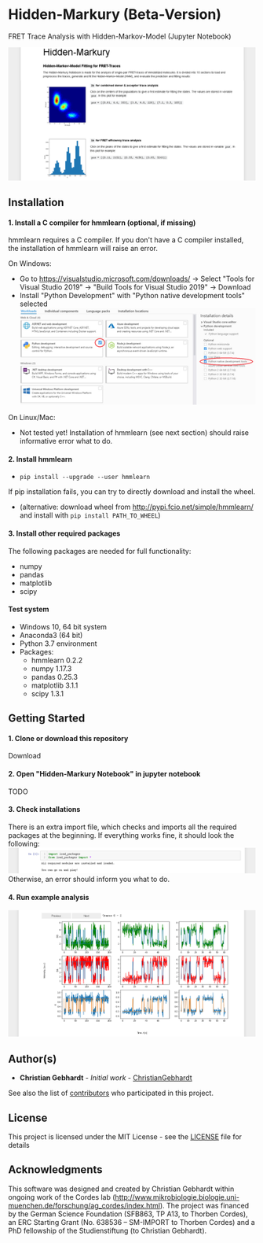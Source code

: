 # Hidden-Markury (Beta-Version)
FRET Trace Analysis with Hidden-Markov-Model (Jupyter Notebook)

![Software preview](images/Preview.png?raw=true "Software Preview")

## Installation
#### 1. Install a C compiler for hmmlearn (optional, if missing) 

hmmlearn requires a C compiler. If you don't have a C compiler installed, the installation of hmmlearn will raise an error.

On Windows: 
- Go to https://visualstudio.microsoft.com/downloads/ -> Select "Tools for Visual Studio 2019" -> "Build Tools for Visual Studio 2019" -> Download
- Install "Python Development" with "Python native development tools" selected
![Python development tools](images/MicrosoftDevTools.png?raw=true "Python Development Tools")

On Linux/Mac:
- Not tested yet! Installation of hmmlearn (see next section) should raise informative error what to do.

#### 2. Install hmmlearn
- `pip install --upgrade --user hmmlearn`

If pip installation fails, you can try to directly download and install the wheel.

- (alternative: download wheel from http://pypi.fcio.net/simple/hmmlearn/ and install with `pip install PATH_TO_WHEEL`)

#### 3. Install other required packages

The following packages are needed for full functionality:
- numpy
- pandas
- matplotlib
- scipy

#### Test system
* Windows 10, 64 bit system
* Anaconda3 (64 bit)
* Python 3.7 environment
* Packages:
  * hmmlearn 0.2.2
  * numpy 1.17.3
  * pandas 0.25.3
  * matplotlib 3.1.1
  * scipy 1.3.1

## Getting Started
#### 1. Clone or download this repository
Download 

#### 2. Open "Hidden-Markury Notebook" in jupyter notebook
TODO

#### 3. Check installations
There is an extra import file, which checks and imports all the required packages at the beginning. If everything works fine, it should look the following:
![Import preview](images/PreviewImport.png?raw=true "Import Preview")
Otherwise, an error should inform you what to do.

#### 4. Run example analysis
![Prediction preview](images/PreviewPrediction.png?raw=true "Prediction Preview")

## Author(s)
* **Christian Gebhardt** - *Initial work* - [ChristianGebhardt](https://github.com/ChristianGebhardt)

See also the list of [contributors](https://github.com/ChristianGebhardt/Hidden-Markury/contributors) who participated in this project.

## License
This project is licensed under the MIT License - see the [LICENSE](LICENSE) file for details

## Acknowledgments
This software was designed and created by Christian Gebhardt within ongoing work of the Cordes lab (http://www.mikrobiologie.biologie.uni-muenchen.de/forschung/ag_cordes/index.html). The project was financed by the German Science Foundation (SFB863, TP A13, to Thorben Cordes), an ERC Starting Grant (No. 638536 – SM-IMPORT to Thorben Cordes) and a PhD fellowship of the Studienstiftung (to Christian Gebhardt). 
